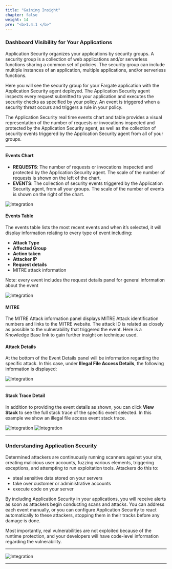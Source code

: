 ```yaml
---
title: "Gaining Insight"
chapter: false
weight: 14
pre: "<b>1.4.1 </b>"
---
```


### Dashboard Visibility for Your Applications

Application Security organizes your applications by security groups. A security group is a collection of web applications and/or serverless functions sharing a common set of policies. The security group can include multiple instances of an application, multiple applications, and/or serverless functions.


Here you will see the security group for your Fargate application with the Application Security agent deployed. The Application Security agent inspects every request submitted to your application and executes the security checks as specified by your policy. An event is triggered when a security threat occurs and triggers a rule in your policy.


The Application Security real time events chart and table provides a visual representation of the number of requests or invocations inspected and protected by the Application Security agent, as well as the collection of security events triggered by the Application Security agent from all of your groups.


---

#### Events Chart

- **REQUESTS**: The number of requests or invocations inspected and protected by the Application Security agent. The scale of the number of requests is shown on the left of the chart.
- **EVENTS**: The collection of security events triggered by the Application Security agent, from all your groups. The scale of the number of events is shown on the right of the chart.

![Integration](/images/dashboard_visibility.png)

#### Events Table

The events table lists the most recent events and when it’s selected, it will display information relating to every type of event including:

- **Attack Type**
- **Affected Group**
- **Action taken**
- **Attacker IP**
- **Request details**
- MITRE attack information

Note: every event includes the request details panel for general information about the event

![Integration](/images/event-details.png)

#### MITRE

The MITRE Attack information panel displays MITRE Attack identification numbers and links to the MITRE website. The attack ID is related as closely as possible to the vulnerability that triggered the event. Here is a Knowledge Base link to gain further insight on technique used.

#### Attack Details

At the bottom of the Event Details panel will be information regarding the specific attack. In this case, under **Illegal File Access Details**, the following information is displayed:

![Integration](/images/general-details.png)

---

#### Stack Trace Detail

In addition to providing the event details as shown, you can click **View Stack** to see the full stack trace of the specific event selected. In this example we show an illegal file access event stack trace.

![Integration](/images/event-details-stack.png)
![Integration](/images/trace-stack.png)

---

### Understanding Application Security

Determined attackers are continuously running scanners against your site, creating malicious user accounts, fuzzing various elements, triggering exceptions, and attempting to run exploitation tools. Attackers do this to:

- steal sensitive data stored on your servers
- take over customer or administrative accounts
- execute code on your server

By including Application Security in your applications, you will receive alerts as soon as attackers begin conducting scans and attacks. You can address each event manually, or you can configure Application Security to react automatically to these attackers, stopping them in their tracks before any damage is done.​

Most importantly, real vulnerabilities are not exploited because of the runtime protection, and your developers will have code-level information regarding the vulnerability.

---

![Integration](/images/coverage.png)

---

